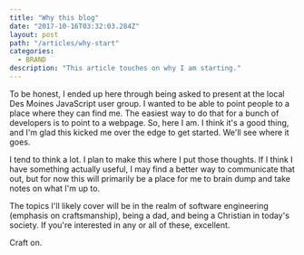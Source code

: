 ```yaml
---
title: "Why this blog"
date: "2017-10-16T03:32:03.284Z"
layout: post
path: "/articles/why-start"
categories:
  - BRAND
description: "This article touches on why I am starting."
---
```

To be honest, I ended up here through being asked to present at the local Des Moines JavaScript user group. I wanted to be able to point people to a place where they can find me. The easiest way to do that for a bunch of developers is to point to a webpage. So, here I am. I think it's a good thing, and I'm glad this kicked me over the edge to get started. We'll see where it goes.

I tend to think a lot. I plan to make this where I put those thoughts. If I think I have something actually useful, I may find a better way to communicate that out, but for now this will primarily be a place for me to brain dump and take notes on what I'm up to.

The topics I'll likely cover will be in the realm of software engineering (emphasis on craftsmanship), being a dad, and being a Christian in today's society. If you're interested in any or all of these, excellent.

Craft on.
